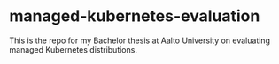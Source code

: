 # managed-kubernetes-evaluation
This is the repo for my Bachelor thesis at Aalto University on evaluating managed Kubernetes distributions.
